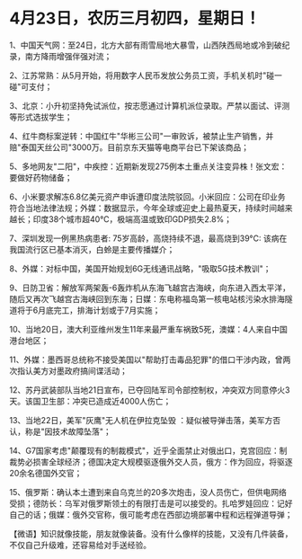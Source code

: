 # 4月23日，农历三月初四，星期日！

1、中国天气网：至24日，北方大部有雨雪局地大暴雪，山西陕西局地或冷到破纪录，南方降雨增强伴强对流；

2、江苏常熟：从5月开始，将用数字人民币发放公务员工资，手机关机时"碰一碰"可支付；

3、北京：小升初坚持免试派位，按志愿通过计算机派位录取。严禁以面试、评测等形式选拔学生；

4、红牛商标案逆转：中国红牛"华彬三公司"一审败诉，被禁止生产销售，并赔"泰国天丝公司"3000万。目前京东天猫等电商平台已下架该商品；

5、多地网友"二阳"，中疾控：近期新发现275例本土重点关注变异株！张文宏：要做好药物储备；

6、小米要求解冻6.8亿美元资产申诉遭印度法院驳回。小米回应：公司在印业务符合当地法律法规；外媒：数据显示，今年全球或迎史上最热夏天，持续时间越来越长；印度38个城市超40℃，极端高温或致印GDP损失2.8%；

7、深圳发现一例黑热病患者: 75岁高龄，高烧持续不退，最高烧到39°C: 该病在我国流行区已基本消灭，白蛉是主要传播媒介；

8、外媒：对标中国，美国开始规划6G无线通讯战略，"吸取5G技术教训"；

9、日防卫省：解放军两架轰-6轰炸机从东海飞越宫古海峡，向东进入西太平洋，随后又再次飞越宫古海峡回到东海；日媒：东电称福岛第一核电站核污染水排海隧道将于6月底完工，排海计划或于7月实施；

10、当地20日，澳大利亚维州发生11年来最严重车祸致5死，澳媒：4人来自中国港台地区；

11、外媒：墨西哥总统称不接受美国以"帮助打击毒品犯罪"的借口干涉内政，曾两次指认美方对墨政府搞间谍活动；

12、苏丹武装部队当地21日宣布，已夺回陆军司令部控制权，冲突双方同意停火3天。该国卫生部：冲突已造成近4000人伤亡；

13、当地22日，美军"灰鹰"无人机在伊拉克坠毁 ：疑似被导弹击落，美军方否认，称是"因技术故障坠落"；

14、G7国家考虑"颠覆现有的制裁模式"，近乎全面禁止对俄出口，克宫回应：制裁势必损害全球经济；德国决定大规模驱逐俄外交人员，俄方：作为回应，将驱逐20余名德国外交官；

15、俄罗斯：确认本土遭到来自乌克兰的20多次炮击，没人员伤亡，但供电网络受损；德防长：乌军对俄罗斯领土的有限打击是可以接受的。扎哈罗娃回应：记好自己的话；俄媒：俄外交官称，俄可能考虑在西部边境部署中程和远程弹道导弹；



【微语】知识就像技能，朋友就像装备。没有什么像样的技能，又没有几件装备，不仅自己升级难，还容易给对手送经验。

